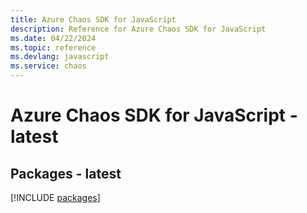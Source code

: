 ```yaml
---
title: Azure Chaos SDK for JavaScript
description: Reference for Azure Chaos SDK for JavaScript
ms.date: 04/22/2024
ms.topic: reference
ms.devlang: javascript
ms.service: chaos
---
```

# Azure Chaos SDK for JavaScript - latest
## Packages - latest
[!INCLUDE [packages](chaos-index.md)]